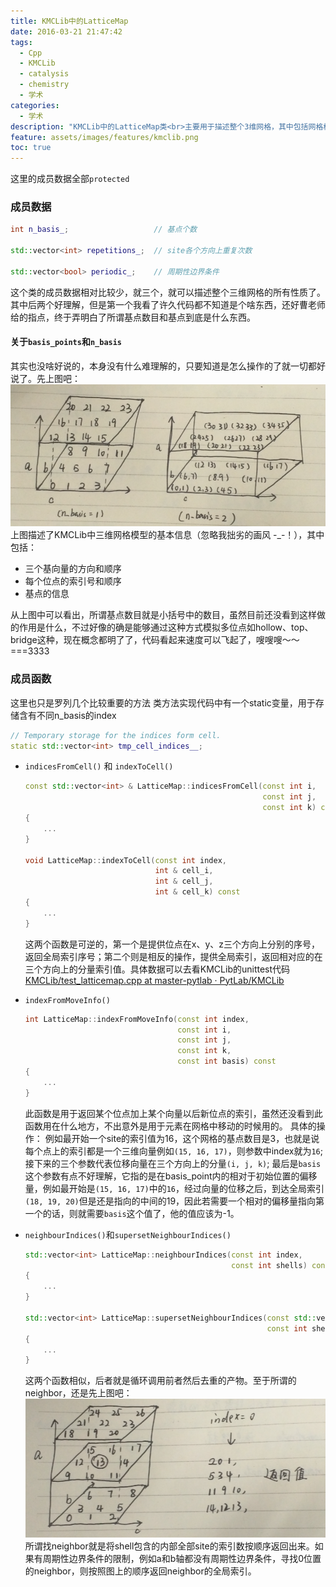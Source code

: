 ```yaml
---
title: KMCLib中的LatticeMap
date: 2016-03-21 21:47:42
tags:
  - Cpp
  - KMCLib
  - catalysis
  - chemistry
  - 学术
categories: 
  - 学术
description: "KMCLib中的LatticeMap类<br>主要用于描述整个3维网格，其中包括网格格点的各种操作，如移动，寻找NN等等"
feature: assets/images/features/kmclib.png
toc: true
---
```

这里的成员数据全部`protected`
### 成员数据
``` Cpp
int n_basis_;                   // 基点个数

std::vector<int> repetitions_;  // site各个方向上重复次数

std::vector<bool> periodic_;    // 周期性边界条件
```
这个类的成员数据相对比较少，就三个，就可以描述整个三维网格的所有性质了。
其中后两个好理解，但是第一个我看了许久代码都不知道是个啥东西，还好曹老师给的指点，终于弄明白了所谓基点数目和基点到底是什么东西。
<!-- more -->
#### 关于`basis_points`和`n_basis`
其实也没啥好说的，本身没有什么难理解的，只要知道是怎么操作的了就一切都好说了。先上图吧：
![](assets/images/blog_img/2016-03-21-KMCLib中的LatticeMap/lattice_indices.png)
上图描述了KMCLib中三维网格模型的基本信息（忽略我拙劣的画风 -\_-！），其中包括：
- 三个基向量的方向和顺序
- 每个位点的索引号和顺序
- 基点的信息


从上图中可以看出，所谓基点数目就是小括号中的数目，虽然目前还没看到这样做的作用是什么，不过好像的确是能够通过这种方式模拟多位点如hollow、top、bridge这种，现在概念都明了了，代码看起来速度可以飞起了，嗖嗖嗖～～===3333

### 成员函数
这里也只是罗列几个比较重要的方法
类方法实现代码中有一个static变量，用于存储含有不同n_basis的index
``` Cpp
// Temporary storage for the indices form cell.
static std::vector<int> tmp_cell_indices__;
```

- `indicesFromCell()` 和 `indexToCell()`
    ``` Cpp
    const std::vector<int> & LatticeMap::indicesFromCell(const int i,
                                                         const int j,
                                                         const int k) const
    { 
        ... 
    }

    void LatticeMap::indexToCell(const int index,
                                 int & cell_i,
                                 int & cell_j,
                                 int & cell_k) const
    { 
        ... 
    }
    ```

    这两个函数是可逆的，第一个是提供位点在x、y、z三个方向上分别的序号，返回全局索引序号；第二个则是相反的操作，提供全局索引，返回相对应的在三个方向上的分量索引值。具体数据可以去看KMCLib的unittest代码 [<span class="fa fa-github"></span> KMCLib/test_latticemap.cpp at master-pytlab · PytLab/KMCLib](https://github.com/PytLab/KMCLib/blob/master-pytlab/c%2B%2B/unittest/test_latticemap.cpp)

- `indexFromMoveInfo()`
    ``` Cpp
    int LatticeMap::indexFromMoveInfo(const int index,
                                      const int i,
                                      const int j,
                                      const int k,
                                      const int basis) const
    { 
        ... 
    }
    ```

    此函数是用于返回某个位点加上某个向量以后新位点的索引，虽然还没看到此函数用在什么地方，不出意外是用于元素在网格中移动的时候用的。
    具体的操作：
    例如最开始一个site的索引值为16，这个网格的基点数目是3，也就是说每个点上的索引都是一个三维向量例如`(15, 16, 17)`，则参数中index就为`16`;
    接下来的三个参数代表位移向量在三个方向上的分量`(i, j, k)`;
    最后是`basis`这个参数有点不好理解，它指的是在basis_point内的相对于初始位置的偏移量，例如最开始是`(15, 16, 17)`中的`16`，经过向量的位移之后，到达全局索引`(18, 19, 20)`但是还是指向的中间的19，因此若需要一个相对的偏移量指向第一个的话，则就需要`basis`这个值了，他的值应该为-1。

- `neighbourIndices()`和`supersetNeighbourIndices()`

    ``` Cpp
    std::vector<int> LatticeMap::neighbourIndices(const int index,
                                                  const int shells) const
    { 
        ... 
    }

    std::vector<int> LatticeMap::supersetNeighbourIndices(const std::vector<int> & indices,
                                                          const int shells) const
    { 
        ... 
    }
    ```
    这两个函数相似，后者就是循环调用前者然后去重的产物。至于所谓的neighbor，还是先上图吧：
    ![](assets/images/blog_img/2016-03-21-KMCLib中的LatticeMap/neighbors.png)
    所谓找neighbor就是将shell包含的内部全部site的索引数按顺序返回出来。如果有周期性边界条件的限制，例如a和b轴都没有周期性边界条件，寻找0位置的neighbor，则按照图上的顺序返回neighbor的全局索引。
